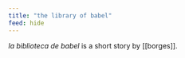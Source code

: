 ```yaml
---
title: "the library of babel"
feed: hide
---
```


_la biblioteca de babel_ is a short story by [[borges]]. 
